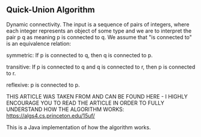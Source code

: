 Quick-Union Algorithm
----

Dynamic connectivity. The input is a sequence of pairs of integers, where each integer represents an object of some type and we are to interpret the pair p q as meaning p is connected to q. We assume that "is connected to" is an equivalence relation:

symmetric: If p is connected to q, then q is connected to p.

transitive: If p is connected to q and q is connected to r, then p is connected to r.

reflexive: p is connected to p.

THIS ARTICLE WAS TAKEN FROM AND CAN BE FOUND HERE - I HIGHLY ENCOURAGE YOU TO READ THE ARTICLE IN ORDER TO FULLY UNDERSTAND HOW THE ALGORITHM WORKS: https://algs4.cs.princeton.edu/15uf/

This is a Java implementation of how the algorithm works.

